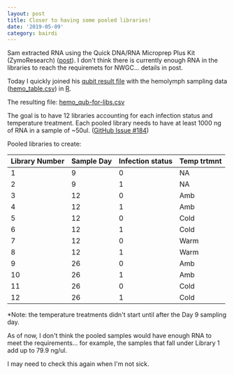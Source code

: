 ```yaml
---
layout: post
title: Closer to having some pooled libraries!
date: '2019-05-09'
category: bairdi
---
```

Sam extracted RNA using the Quick DNA/RNA Microprep Plus Kit (ZymoResearch) ([post](https://robertslab.github.io/sams-notebook/2019/04/30/RNA-Isolation-and-Quantification-C.bairdi-Hemolymph-Pellet-in-RNAlater.html)). I don't think there is currently enough RNA in the libraries to reach the requiremets for NWGC... details in post. 


Today I quickly joined his [qubit result file](https://docs.google.com/spreadsheets/d/1EMhrPAYvMkduAQWxO_TS3MB2P_8dk9S7JWv5vtUDCDQ/edit?usp=sharing) with the hemolymph sampling data ([hemo_table.csv](https://github.com/RobertsLab/project-crab/blob/master/analyses/hemo_table.csv)) in [R](https://github.com/RobertsLab/project-crab/blob/master/scripts/0509-samples-for-libs.R). 

The resulting file: [hemo_qub-for-libs.csv](https://github.com/RobertsLab/project-crab/blob/master/analyses/hemo_qub-for-libs.csv)

The goal is to have 12 libraries accounting for each infection status and temperature treatment. Each pooled library needs to have at least 1000 ng of RNA in a sample of ~50ul. ([GitHub Issue #184](https://github.com/RobertsLab/resources/issues/184))

Pooled libraries to create: 

| Library Number | Sample Day | Infection status | Temp trtmnt |
|----------------|------------|------------------|-------------|
| 1              | 9          | 0                | NA          |
| 2              | 9          | 1                | NA          |
| 3              | 12         | 0                | Amb         |
| 4              | 12         | 1                | Amb         |
| 5              | 12         | 0                | Cold        |
| 6              | 12         | 1                | Cold        |
| 7              | 12         | 0                | Warm        |
| 8              | 12         | 1                | Warm        |
| 9              | 26         | 0                | Amb         |
| 10             | 26         | 1                | Amb         |
| 11             | 26         | 0                | Cold        |
| 12             | 26         | 1                | Cold        |


*Note: the temperature treatments didn't start until after the Day 9 sampling day.

As of now, I don't think the pooled samples would have enough RNA to meet the requirements... for example, the samples that fall under Library 1 add up to 79.9 ng/ul. 

I may need to check this again when I'm not sick.
